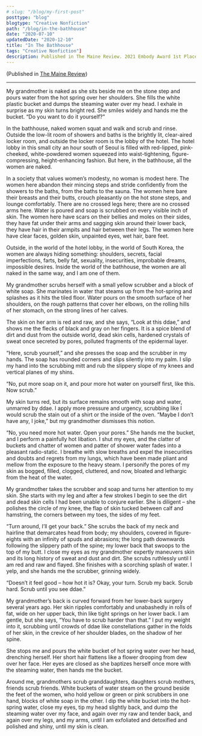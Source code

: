 ```yaml
---
# slug: "/blog/my-first-post"
posttype: "blog"
blogtype: "Creative Nonfiction"
path: "/blog/in-the-bathhouse"
date: "2020-07-10"
updatedDate: "2020-12-10"
title: "In The Bathhouse"
tags: "Creative Nonfiction"]
description: Published in The Maine Review. 2021 Embody Award 1st Place.
---
```


(Published in [The Maine Review](https://mainereview.com/in-the-bathhouse/))

---

My grandmother is naked as she sits beside me on the stone step and pours water from the hot spring over her shoulders. She fills the white plastic bucket and dumps the steaming water over my head. I exhale in surprise as my skin turns bright red. She smiles widely and hands me the bucket. “Do you want to do it yourself?”

In the bathhouse, naked women squat and walk and scrub and rinse. Outside the low-lit room of showers and baths is the brightly lit, clear-aired locker room, and outside the locker room is the lobby of the hotel. The hotel lobby in this small city an hour south of Seoul is filled with red-lipped, pink-cheeked, white-powdered women squeezed into waist-tightening, figure-compressing, height-enhancing fashion. But here, in the bathhouse, all the women are naked.

In a society that values women’s modesty, no woman is modest here. The women here abandon their mincing steps and stride confidently from the showers to the baths, from the baths to the sauna. The women here bare their breasts and their butts, crouch pleasantly on the hot stone steps, and lounge comfortably. There are no crossed legs here; there are no crossed arms here. Water is poured and soap is scrubbed on every visible inch of skin. The women here have scars on their bellies and moles on their sides, they have fat under their arms and sagging skin around their lower back, they have hair in their armpits and hair between their legs. The women here have clear faces, golden skin, unpainted eyes, wet hair, bare feet.

Outside, in the world of the hotel lobby, in the world of South Korea, the women are always hiding something: shoulders, secrets, facial imperfections, farts, belly fat, sexuality, insecurities, improbable dreams, impossible desires. Inside the world of the bathhouse, the women are all naked in the same way, and I am one of them.

My grandmother scrubs herself with a small yellow scrubber and a block of white soap. She marinates in water that steams up from the hot-spring and splashes as it hits the tiled floor. Water pours on the smooth surface of her shoulders, on the rough patterns that cover her elbows, on the rolling hills of her stomach, on the strong lines of her calves.

The skin on her arm is red and raw, and she says, “Look at this ddae,” and shows me the flecks of black and gray on her fingers. It is a spice blend of dirt and dust from the outside world, dead skin cells, hardened crystals of sweat once secreted by pores, polluted fragments of the epidermal layer.

“Here, scrub yourself,” and she presses the soap and the scrubber in my hands. The soap has rounded corners and slips silently into my palm. I slip my hand into the scrubbing mitt and rub the slippery slope of my knees and vertical planes of my shins.

“No, put more soap on it, and pour more hot water on yourself first, like this. Now scrub.”

My skin turns red, but its surface remains smooth with soap and water, unmarred by ddae. I apply more pressure and urgency, scrubbing like I would scrub the stain out of a shirt or the inside of the oven. “Maybe I don’t have any, I joke,” but my grandmother dismisses this notion.

“No, you need more hot water. Open your pores.” She hands me the bucket, and I perform a painfully hot libation. I shut my eyes, and the clatter of buckets and chatter of women and patter of shower water fades into a pleasant radio-static. I breathe with slow breaths and expel the insecurities and doubts and regrets from my lungs, which have been made pliant and mellow from the exposure to the heavy steam. I personify the pores of my skin as bogged, filled, clogged, cluttered, and now, bloated and lethargic from the heat of the water.

My grandmother takes the scrubber and soap and turns her attention to my skin. She starts with my leg and after a few strokes I begin to see the dirt and dead skin cells I had been unable to conjure earlier. She is diligent – she polishes the circle of my knee, the flap of skin tucked between calf and hamstring, the corners between my toes, the sides of my feet.

“Turn around, I’ll get your back.” She scrubs the back of my neck and hairline that demarcates head from body; my shoulders, covered in figure-eights with an infinity of spuds and abrasions; the long path downwards following the slippery path of the spine; my lower back that swoops to the top of my butt. I close my eyes as my grandmother expertly maneuvers skin and its long history of sweat and dust and dirt. She scrubs ruthlessly until I am red and raw and flayed. She finishes with a scorching splash of water. I yelp, and she hands me the scrubber, grinning widely.

“Doesn’t it feel good – how hot it is? Okay, your turn. Scrub my back. Scrub hard. Scrub until you see ddae.”

My grandmother’s back is curved forward from her lower-back surgery several years ago. Her skin ripples comfortably and unabashedly in rolls of fat, wide on her upper back, thin like tight springs on her lower back. I am gentle, but she says, “You have to scrub harder than that.” I put my weight into it, scrubbing until crowds of ddae like constellations gather in the folds of her skin, in the crevice of her shoulder blades, on the shadow of her spine.

She stops me and pours the white bucket of hot spring water over her head, drenching herself. Her short hair flattens like a flower drooping from dew over her face. Her eyes are closed as she baptizes herself once more with the steaming water, then hands me the bucket.

Around me, grandmothers scrub granddaughters, daughters scrub mothers, friends scrub friends. White buckets of water steam on the ground beside the feet of the women, who hold yellow or green or pink scrubbers in one hand, blocks of white soap in the other. I dip the white bucket into the hot-spring water, close my eyes, tip my head slightly back, and dump the steaming water over my face, and again over my raw and tender back, and again over my legs, and my arms, until I am exfoliated and detoxified and polished and shiny, until my skin is clean.